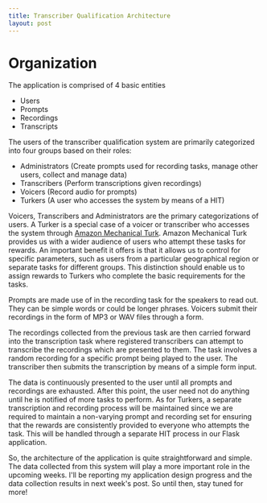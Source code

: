 ```yaml
---
title: Transcriber Qualification Architecture
layout: post
---
```


# Organization
The application is comprised of 4 basic entities
- Users
- Prompts
- Recordings
- Transcripts

The users of the transcriber qualification system are primarily categorized into four groups based on their roles:
- Administrators (Create prompts used for recording tasks, manage other users, collect and manage data)
- Transcribers (Perform transcriptions given recordings)
- Voicers (Record audio for prompts)
- Turkers (A user who accesses the system by means of a HIT)

Voicers, Transcribers and Administrators are the primary categorizations of users. A Turker is a special case of a voicer or transcriber who accesses the system through [Amazon Mechanical Turk](https://www.mturk.com/mturk/welcome). Amazon Mechanical Turk provides us with a wider audience of users who attempt these tasks for rewards. An important benefit it offers is that it allows us to control for specific parameters, such as users from a particular geographical region or separate tasks for different groups. This distinction should enable us to assign rewards to Turkers who complete the basic requirements for the tasks.

Prompts are made use of in the recording task for the speakers to read out. They can be simple words or could be longer phrases. Voicers submit their recordings in the form of MP3 or WAV files through a form. 

The recordings collected from the previous task are then carried forward into the transcription task where registered transcribers can attempt to transcribe the recordings which are presented to them. The task involves a random recording for a specific prompt being played to the user. The transcriber then submits the transcription by means of a simple form input.

The data is continuously presented to the user until all prompts and recordings are exhausted. After this point, the user need not do anything until he is notified of more tasks to perform. As for Turkers, a separate transcription and recording process will be maintained since we are required to maintain a non-varying prompt and recording set for ensuring that the rewards are consistently provided to everyone who attempts the task. This will be handled through a separate HIT process in our Flask application.

So, the architecture of the application is quite straightforward and simple. The data collected from this system will play a more important role in the upcoming weeks. I'll be reporting my application design progress and the data collection results in next week's post. So until then, stay tuned for more! 
